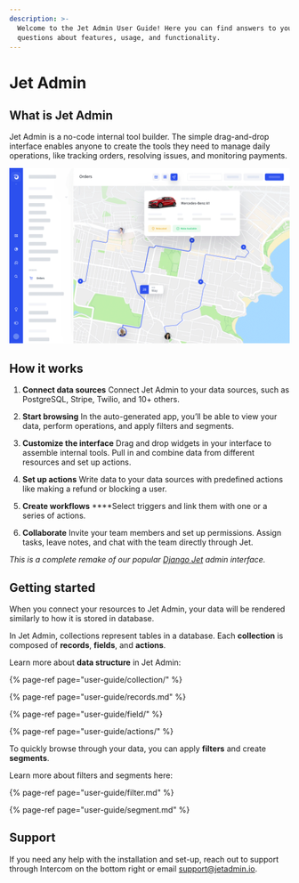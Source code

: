 ```yaml
---
description: >-
  Welcome to the Jet Admin User Guide! Here you can find answers to your
  questions about features, usage, and functionality.
---
```


# Jet Admin

## What is Jet Admin

Jet Admin is a no-code internal tool builder. The simple drag-and-drop interface enables anyone to create the tools they need to manage daily operations, like tracking orders, resolving issues, and monitoring payments.

![](.gitbook/assets/image%20%28111%29.png)

## How it works

1. **Connect data sources**                                                                                                         Connect Jet Admin to your data sources, such as PostgreSQL, Stripe, Twilio, and 10+ others. 
2. **Start browsing**                                                                                                         In the auto-generated app, you’ll be able to view your data, perform operations, and apply filters and segments.   

               

3. **Customize the interface**                                                                                                                   Drag and drop widgets in your interface to assemble internal tools. Pull in and combine data from different resources and set up actions.

               

4. **Set up actions**                                                                                  Write data to your data sources with predefined actions like making a refund or blocking a user. 
5. **Create workflows**                                                                                                                           ****Select triggers and link them with one or a series of actions. 

               

6. **Collaborate**                                                                                                                                Invite your team members and set up permissions. Assign tasks, leave notes, and chat with the team directly through Jet.

_This is a complete remake of our popular_ [_Django Jet_](https://github.com/geex-arts/django-jet) _admin interface._

## Getting started

When you connect your resources to Jet Admin, your data will be rendered similarly to how it is stored in database. 

In Jet Admin, collections represent tables in a database. Each **collection** is composed of **records**, **fields**, and **actions**. 

Learn more about **data structure** in Jet Admin:

{% page-ref page="user-guide/collection/" %}

{% page-ref page="user-guide/records.md" %}

{% page-ref page="user-guide/field/" %}

{% page-ref page="user-guide/actions/" %}

To quickly browse through your data, you can apply **filters** and create **segments**.

Learn more about filters and segments here:

{% page-ref page="user-guide/filter.md" %}

{% page-ref page="user-guide/segment.md" %}

## Support

If you need any help with the installation and set-up, reach out to support through Intercom on the bottom right or email [support@jetadmin.io](mailto:support@jetadmin.io).

